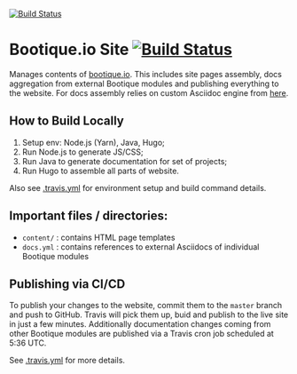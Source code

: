 [![Build Status](https://travis-ci.org/bootique/bootique-io.svg)](https://travis-ci.org/bootique/bootique-io)
# Bootique.io Site [![Build Status](https://travis-ci.org/bootique/bootique-io.svg)](https://travis-ci.org/bootique/bootique-io)

Manages contents of [bootique.io](https://bootique.io/). This includes site pages assembly, docs aggregation from external Bootique modules and publishing everything to the website. For docs assembly relies on custom Asciidoc engine from [here](https://github.com/bootique/bootique-docs).

## How to Build Locally

1. Setup env: Node.js (Yarn), Java, Hugo;
1. Run Node.js to generate JS/CSS;
1. Run Java to generate documentation for set of projects;
1. Run Hugo to assemble all parts of website.

Also see [.travis.yml](./.travis.yml) for environment setup and build command details.

## Important files / directories:

* `content/` : contains HTML page templates
* `docs.yml` : contains references to external Asciidocs of individual Bootique modules

## Publishing via CI/CD

To publish your changes to the website, commit them to the `master` branch and push to GitHub. Travis will pick them up, buid and publish to the live site in just a few minutes. Additionally documentation changes coming from other Bootique modules are published via a Travis cron job scheduled at 5:36 UTC.

See [.travis.yml](./.travis.yml) for more details. 


